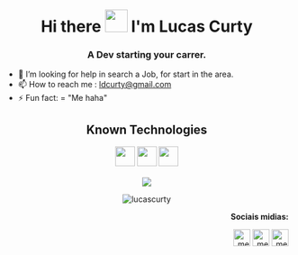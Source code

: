 <h1 align="center"> Hi there <img src="https://github.com/kaueMarques/kaueMarques/raw/master/hi.gif" width="40px"> I'm Lucas Curty</h1>
  <h3 align="center"> A Dev starting your carrer.</h3>
  
- 🤔 I’m looking for help in search a Job, for start in the area.
- 📫 How to reach me : ldcurty@gmail.com
- ⚡ Fun fact: = "Me haha"



<div align="center" >
  <h2> Known Technologies </h2>
  <img src="https://image.flaticon.com/icons/png/512/888/888909.png" width="35px">
  <img src="https://image.flaticon.com/icons/png/512/888/888897.png" width="35px">
  <img src="https://image.flaticon.com/icons/png/512/541/541509.png" width="35px">
</div>
<br>
<div align="center">
  <img src="https://github-readme-stats.vercel.app/api?username=lucascurty&show_icons=true&theme=tokyonight">
</div>
<p align="center"><img src="https://komarev.com/ghpvc/?username=LucasCurty&color=red&labe=PROFILE+VIEWS" alt="lucascurty"></p>
<div align="right">
  <p><strong>Sociais midias:</strong></p>
  <a href="https://www.instagram.com/ldcurty/"><img src="https://image.flaticon.com/icons/png/512/408/408707.png" alt=" meu instagram" width="30px"></a>
  <a href="https://twitter.com/Ldcurty"><img src="https://image.flaticon.com/icons/png/512/1322/1322042.png" alt=" meu twitter" width="30px"></a>
  <a href="https://www.linkedin.com/in/lucas-curty-97398b195/"><img src="https://image.flaticon.com/icons/png/512/1384/1384889.png" alt=" meu linkedin" width="30px"></a>
</div>

